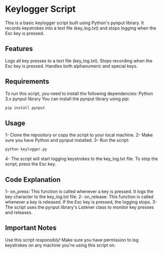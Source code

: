 # Keylogger Script

This is a basic keylogger script built using Python's pynput library. It records keystrokes into a text file (key_log.txt) and stops logging when the Esc key is pressed.

## Features
Logs all key presses to a text file (key_log.txt).
Stops recording when the Esc key is pressed.
Handles both alphanumeric and special keys.

## Requirements
To run this script, you need to install the following dependencies:
Python 3.x
pynput library
You can install the pynput library using pip:
```bash 
pip install pynput
```

## Usage
1- Clone the repository or copy the script to your local machine.
2- Make sure you have Python and pynput installed.
3- Run the script:
```bash
python keylogger.py
```
4- The script will start logging keystrokes to the key_log.txt file. To stop the script, press the Esc key.

## Code Explanation

1- on_press: This function is called whenever a key is pressed. It logs the key character to the key_log.txt file.
2- on_release: This function is called whenever a key is released. If the Esc key is pressed, the logging stops.
3- The script uses the pynput library's Listener class to monitor key presses and releases.

## Important Notes

Use this script responsibly! Make sure you have permission to log keystrokes on any machine you're using this script on.
